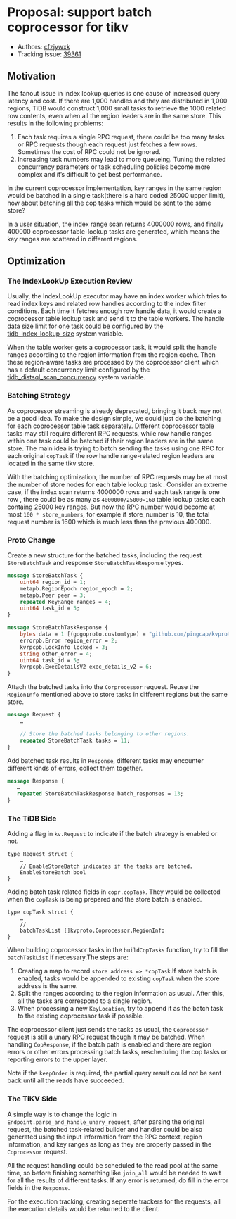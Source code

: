 # Proposal: support batch coprocessor for tikv

* Authors: [cfzjywxk](https://github.com/cfzjywxk)
* Tracking issue: [39361](https://github.com/pingcap/tidb/issues/39361)

## Motivation

The fanout issue in index lookup queries is one cause of increased query latency and cost. If there are 
1,000 handles and they are distributed in 1,000 regions, TiDB would construct 1,000 small tasks to retrieve 
the 1000 related row contents, even when all the region leaders are in the same store. This results in the following problems:
1. Each task requires a single RPC request, there could be too many tasks or RPC requests though each 
request just fetches a few rows. Sometimes the cost of RPC could not be ignored.
2. Increasing task numbers may lead to more queueing. Tuning the related concurrency parameters or task scheduling 
policies become more complex and it’s difficult to get best performance.

In the current coprocessor implementation, key ranges in the same region would be batched in a single 
task(there is a hard coded 25000 upper limit), how about batching all the cop tasks which would 
be sent to the same store?

In a user situation, the index range scan returns 4000000 rows, and finally 400000 coprocessor table-lookup 
tasks are generated, which means the key ranges are scattered in different regions.

## Optimization

### The IndexLookUp Execution Review

Usually, the IndexLookUp executor may have an index worker which tries to read index keys and related row handles 
according to the index filter conditions. Each time it fetches enough row handle data, it would create a 
coprocessor table lookup task and send it to the table workers. The handle data size limit for one task could be configured 
by the [tidb_index_lookup_size](https://docs.pingcap.com/tidb/dev/system-variables#tidb_index_lookup_size) 
system variable.

When the table worker gets a coprocessor task, it would split the handle ranges according to the region 
information from the region cache. Then these region-aware tasks are processed by the coprocessor client 
which has a default concurrency limit configured by the [tidb_distsql_scan_concurrency](https://docs.pingcap.com/tidb/dev/system-variables#tidb_distsql_scan_concurrency) system 
variable.

### Batching Strategy

As coprocessor streaming is already deprecated, bringing it back may not be a good idea. To make the design 
simple, we could just do the batching for each coprocessor table task separately. Different coprocessor table 
tasks may still require different RPC requests, while row handle ranges within one task could be batched if 
their region leaders are in the same store. The main idea is trying to batch sending the tasks using one 
RPC for each original `copTask` if the row handle range-related region leaders are located in the same tikv store.

With the batching optimization, the number of RPC requests may be at most the number of store nodes for each table lookup task
. Consider an extreme case, if the index scan returns 4000000 rows and each task range is one row
, there could be as many as `4000000/25000=160` table lookup tasks each containg 25000 key ranges. But now the RPC number
would become at most `160 * store_numbers`, for example if store_number is 10, the total request number is
1600 which is much less than the previous 400000.

### Proto Change

Create a new structure for the batched tasks, including the request `StoreBatchTask` and response `StoreBatchTaskResponse` types.

```protobuf
message StoreBatchTask {
    uint64 region_id = 1;
    metapb.RegionEpoch region_epoch = 2;
    metapb.Peer peer = 3;
    repeated KeyRange ranges = 4;
    uint64 task_id = 5;
}
```

```protobuf
message StoreBatchTaskResponse {
    bytes data = 1 [(gogoproto.customtype) = "github.com/pingcap/kvproto/pkg/sharedbytes.SharedBytes", (gogoproto.nullable) = false];
    errorpb.Error region_error = 2;
    kvrpcpb.LockInfo locked = 3;
    string other_error = 4;
    uint64 task_id = 5;
    kvrpcpb.ExecDetailsV2 exec_details_v2 = 6;
}
```

Attach the batched tasks into the `Corprocessor` request. Reuse the `RegionInfo` mentioned above to store tasks
in different regions but the same store.
```protobuf
message Request {
    …

    // Store the batched tasks belonging to other regions.
    repeated StoreBatchTask tasks = 11;
}
```

Add batched task results in `Response`, different tasks may encounter different kinds of errors, collect them
together.
```protobuf
message Response {
   …
   repeated StoreBatchTaskResponse batch_responses = 13;
}
```

### The TiDB Side

Adding a flag in `kv.Request` to indicate if the batch strategy is enabled or not.
```golang
type Request struct {
    …
    // EnableStoreBatch indicates if the tasks are batched.
    EnableStoreBatch bool
}
```

Adding batch task related fields in `copr.copTask`. They would be collected when the `copTask` is being
prepared and the store batch is enabled.
```golang
type copTask struct {
    …
    //
    batchTaskList []kvproto.Coprocessor.RegionInfo
}
```

When building coprocessor tasks in the `buildCopTasks` function, try to fill the `batchTaskList` if
necessary.The steps are:
1. Creating a map to record `store address => *copTask`.If store batch is enabled, tasks would be appended
to existing `copTask` when the store address is the same.
2. Split the ranges according to the region information as usual. After this, all the tasks are correspond
to a single region.
3. When processing a new `KeyLocation`, try to append it as the batch task to the existing coprocessor task 
if possible.

The coprocessor client just sends the tasks as usual, the `Coprocessor` request is still a unary RPC 
request though it may be batched. When handling `CopResponse`, if the batch path is enabled and 
there are region errors or other errors processing batch tasks, rescheduling the cop tasks or 
reporting errors to the upper layer. 

Note if the `keepOrder` is required, the partial query result could not be sent back until all the reads 
have succeeded.



### The TiKV Side

A simple way is to change the logic in `Endpoint.parse_and_handle_unary_request`, after parsing the 
original request, the batched task-related builder and handler could be also generated using the input 
information from the RPC context, region information, and key ranges as long as they are properly passed in 
the `Coprocessor` request.

All the request handling could be scheduled to the read pool at the same time, 
so before finishing something like `join_all` would be needed to wait for all the results of 
different tasks. If any error is returned, do fill in the error fields in the `Response`.

For the execution tracking, creating seperate trackers for the requests, all the execution details would be returned
to the client.
